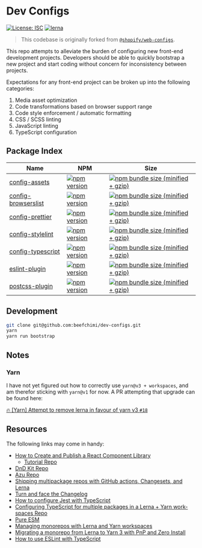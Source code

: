 # Dev Configs

[![License: ISC](https://img.shields.io/badge/License-ISC-blue.svg)](https://opensource.org/licenses/ISC) [![lerna](https://img.shields.io/badge/maintained%20with-lerna-cc00ff.svg)](https://lerna.js.org/)

> This codebase is originally forked from [`@shopify/web-configs`](https://github.com/Shopify/web-configs).

This repo attempts to alleviate the burden of configuring new front-end development projects. Developers should be able to quickly bootstrap a new project and start coding without concern for inconsistency between projects.

Expectations for any front-end project can be broken up into the following categories:

1. Media asset optimization
2. Code transformations based on browser support range
3. Code style enforcement / automatic formatting
4. CSS / SCSS linting
5. JavaScript linting
6. TypeScript configuration

## Package Index

| Name                                                | NPM                                                                                                                                          | Size                                                                                                                                                                                                 |
| --------------------------------------------------- | -------------------------------------------------------------------------------------------------------------------------------------------- | ---------------------------------------------------------------------------------------------------------------------------------------------------------------------------------------------------- |
| [config-assets](packages/config-assets)             | [![npm version](https://badge.fury.io/js/%beefchimi%2Fconfig-assets.svg)](https://badge.fury.io/js/%40beefchimi%2Fconfig-assets)             | [![npm bundle size (minified + gzip)](https://img.shields.io/bundlephobia/minzip/@beefchimi/config-assets.svg)](https://img.shields.io/bundlephobia/minzip/@beefchimi/config-assets.svg)             |
| [config-browserslist](packages/config-browserslist) | [![npm version](https://badge.fury.io/js/%beefchimi%2Fconfig-browserslist.svg)](https://badge.fury.io/js/%40beefchimi%2Fconfig-browserslist) | [![npm bundle size (minified + gzip)](https://img.shields.io/bundlephobia/minzip/@beefchimi/config-browserslist.svg)](https://img.shields.io/bundlephobia/minzip/@beefchimi/config-browserslist.svg) |
| [config-prettier](packages/config-prettier)         | [![npm version](https://badge.fury.io/js/%beefchimi%2Fconfig-prettier.svg)](https://badge.fury.io/js/%40beefchimi%2Fconfig-prettier)         | [![npm bundle size (minified + gzip)](https://img.shields.io/bundlephobia/minzip/@beefchimi/config-prettier.svg)](https://img.shields.io/bundlephobia/minzip/@beefchimi/config-prettier.svg)         |
| [config-stylelint](packages/config-stylelint)       | [![npm version](https://badge.fury.io/js/%beefchimi%2Fconfig-stylelint.svg)](https://badge.fury.io/js/%40beefchimi%2Fconfig-stylelint)       | [![npm bundle size (minified + gzip)](https://img.shields.io/bundlephobia/minzip/@beefchimi/config-stylelint.svg)](https://img.shields.io/bundlephobia/minzip/@beefchimi/config-stylelint.svg)       |
| [config-typescript](packages/config-typescript)     | [![npm version](https://badge.fury.io/js/%beefchimi%2Fconfig-typescript.svg)](https://badge.fury.io/js/%40beefchimi%2Fconfig-typescript)     | [![npm bundle size (minified + gzip)](https://img.shields.io/bundlephobia/minzip/@beefchimi/config-typescript.svg)](https://img.shields.io/bundlephobia/minzip/@beefchimi/config-typescript.svg)     |
| [eslint-plugin](packages/eslint-plugin)             | [![npm version](https://badge.fury.io/js/%beefchimi%2Feslint-plugin.svg)](https://badge.fury.io/js/%40beefchimi%2Feslint-plugin)             | [![npm bundle size (minified + gzip)](https://img.shields.io/bundlephobia/minzip/@beefchimi/eslint-plugin.svg)](https://img.shields.io/bundlephobia/minzip/@beefchimi/eslint-plugin.svg)             |
| [postcss-plugin](packages/postcss-plugin)           | [![npm version](https://badge.fury.io/js/%beefchimi%2Fpostcss-plugin.svg)](https://badge.fury.io/js/%40beefchimi%2Fpostcss-plugin)           | [![npm bundle size (minified + gzip)](https://img.shields.io/bundlephobia/minzip/@beefchimi/postcss-plugin.svg)](https://img.shields.io/bundlephobia/minzip/@beefchimi/postcss-plugin.svg)           |

## Development

```bash
git clone git@github.com:beefchimi/dev-configs.git
yarn
yarn run bootstrap
```

## Notes

### Yarn

I have not yet figured out how to correctly use `yarn@v3 + workspaces`, and am therefor sticking with `yarn@v1` for now. A PR attempting that upgrade can be found here:

[🔥 [Yarn] Attempt to remove lerna in favour of yarn v3 `#18`](https://github.com/beefchimi/dev-configs/pull/18)

## Resources

The following links may come in handy:

- [How to Create and Publish a React Component Library](https://dev.to/alexeagleson/how-to-create-and-publish-a-react-component-library-2oe)
  - [Tutorial Repo](https://github.com/alexeagleson/template-react-component-library)
- [DnD Kit Repo](https://github.com/clauderic/dnd-kit)
- [Azu Repo](https://github.com/azu/monorepo-release-changesets)
- [Shipping multipackage repos with GitHub actions, Changesets, and Lerna](https://www.christopherbiscardi.com/post/shipping-multipackage-repos-with-github-actions-changesets-and-lerna)
- [Turn and face the Changelog](https://www.erichowey.dev/writing/ch-ch-changesets-turn-and-face-the-changelog/)
- [How to configure Jest with TypeScript](https://swizec.com/blog/how-to-configure-jest-with-typescript/)
- [Configuring TypeScript for multiple packages in a Lerna + Yarn work-spaces Repo](https://medium.com/@dandobusiness/setting-up-typescript-in-a-mono-repo-cd49a38d6030)
- [Pure ESM](https://gist.github.com/sindresorhus/a39789f98801d908bbc7ff3ecc99d99c)
- [Managing monorepos with Lerna and Yarn workspaces](https://dev.to/tevez07b9/managing-monorepos-with-lerna-and-yarn-workspaces-4bhl)
- [Migrating a monorepo from Lerna to Yarn 3 with PnP and Zero Install](https://psidium.github.io/lerna/monorepo/yarn/nodejs/pnp/zero-install/2021/08/23/migrating-a-monorepo-from-lerna-to-yarn-3.html)
- [How to use ESLint with TypeScript](https://khalilstemmler.com/blogs/typescript/eslint-for-typescript/)
